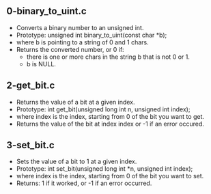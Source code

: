 ## 0-binary_to_uint.c
- Converts a binary number to an unsigned int.
- Prototype: unsigned int binary_to_uint(const char *b);
- where b is pointing to a string of 0 and 1 chars.
- Returns the converted number, or 0 if:
	- there is one or more chars in the string b that is not 0 or 1.
	- b is NULL.
## 2-get_bit.c
- Returns the value of a bit at a given index.
- Prototype: int get_bit(unsigned long int n, unsigned int index);
- where index is the index, starting from 0 of the bit you want to get.
- Returns the value of the bit at index index or -1 if an error occured.
## 3-set_bit.c
- Sets the value of a bit to 1 at a given index.
- Prototype: int set_bit(unsigned long int *n, unsigned int index);
- where index is the index, starting from 0 of the bit you want to set.
- Returns: 1 if it worked, or -1 if an error occurred.
